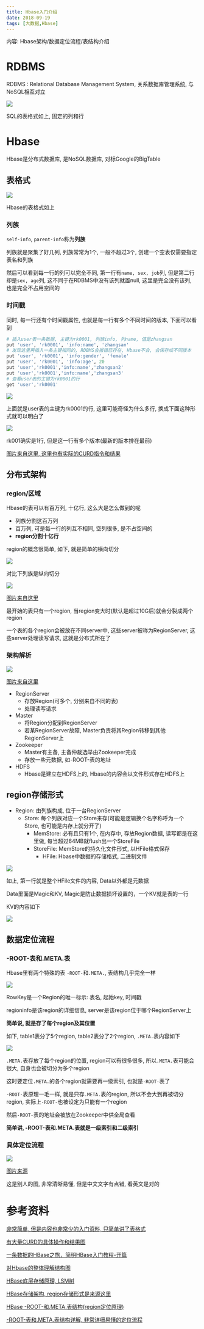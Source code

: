 ```yaml
---
title: Hbase入门介绍
date: 2018-09-19
tags: [大数据,Hbase]
---
```


内容: Hbase架构/数据定位流程/表结构介绍

<!-- more -->

# RDBMS

RDBMS
:   Relational Database Management System, 关系数据库管理系统, 与NoSQL相互对立

![](http://media.huangkaibo.cn/18-9-19/87933604.jpg)

SQL的表格式如上, 固定的列和行

# Hbase

Hbase是分布式数据库, 是NoSQL数据库, 对标Google的BigTable

## 表格式

![](http://media.huangkaibo.cn/18-9-19/56365610.jpg)

Hbase的表格式如上

### 列族

`self-info`, `parent-info`称为**列族**

列族就是聚集了好几列, 列族常常为1个, 一般不超过3个, 创建一个空表仅需要指定表名和列族

然后可以看到每一行的列可以完全不同, 第一行有`name, sex, job`列, 但是第二行却是`sex, age`列, 这不同于在RDBMS中没有该列就置null, 这里是完全没有该列, 也是完全不占用空间的

### 时间戳

同时, 每一行还有个时间戳属性, 也就是每一行有多个不同时间的版本, 下面可以看到

```python
# 插入user表一条数据, 主键为rk0001, 列族info, 列name, 值是zhangsan
put 'user', 'rk0001', 'info:name', 'zhangsan'
# 发现这里再插入一条主键相同的, RDBMS会报错已存在, Hbase不会, 会保存成不同版本
put 'user', 'rk0001', 'info:gender', 'female'
put 'user', 'rk0001', 'info:age', 20
put 'user','rk0001','info:name','zhangsan2'
put 'user','rk0001','info:name','zhangsan3'
# 查看user表的主键为rk0001的行
get 'user','rk0001'
```

![](http://media.huangkaibo.cn/18-9-19/30729135.jpg)

上面就是user表的主键为rk0001的行, 这里可能奇怪为什么多行, 换成下面这种形式就可以明白了

![](http://media.huangkaibo.cn/18-9-19/12591144.jpg)

rk001确实是1行, 但是这一行有多个版本(最新的版本排在最前)

[图片来自这里, 这里也有实际的CURD指令和结果](https://blog.csdn.net/qq_24908345/article/details/53230169)

## 分布式架构

### region/区域

Hbase的表可以有百万列, 十亿行, 这么大是怎么做到的呢

* 列族分割这百万列
* 百万列, 可是每一行的列互不相同, 空列很多, 是不占空间的
* **region分割十亿行**

region的概念很简单, 如下, 就是简单的横向切分

![](http://media.huangkaibo.cn/18-9-19/69595867.jpg)

对比下列族是纵向切分

![](http://media.huangkaibo.cn/18-9-19/26232310.jpg)

[图片来自这里](https://blog.csdn.net/nosqlnotes/article/details/79647096)

最开始的表只有一个region, 当region变大时(默认是超过10G后)就会分裂成两个region

一个表的各个region会被放在不同server中, 这些server被称为RegionServer, 这些server处理读写请求, 这就是分布式所在了

### 架构解析

![](http://media.huangkaibo.cn/18-9-19/86518201.jpg)

[图片来自这里](https://blog.csdn.net/u010004082/article/details/79351660)

* RegionServer
    * 存放Region(可多个, 分别来自不同的表)
    * 处理读写请求
* Master
    * 将Region分配到RegionServer
    * 若某RegionServer故障, Master负责将其Region转移到其他RegionServer上
* Zookeeper
    * Master有主备, 主备仲裁选举由Zookeeper完成
    * 存放一些元数据, 如-ROOT-表的地址
* HDFS
    * Hbase是建立在HDFS上的, Hbase的内容会以文件形式存在HDFS上

## region存储形式

* Region: 由列族构成, 位于一台RegionServer
    * Store: 每个列族对应一个Store来存(可能是逻辑换个名字称呼为一个Store, 也可能是内存上就分开了)
        * MemStore: 必有且只有1个, 在内存中, 存放Region数据, 读写都是在这里做, 每当超过64MB就flush出一个StoreFile
        * StoreFile: MemStore的持久化文件形式, 以HFile格式保存
            * HFile: Hbase中数据的存储格式, 二进制文件

![](http://media.huangkaibo.cn/18-9-19/13521125.jpg)

如上, 第一行就是整个HFile文件的内容, Data以外都是元数据

Data里面是Magic和KV, Magic是防止数据损坏设置的，一个KV就是表的一行

KV的内容如下

![](http://media.huangkaibo.cn/18-9-19/59218523.jpg)

## 数据定位流程

### -ROOT-表和.META.表

Hbase里有两个特殊的表 `-ROOT-`和`.META.`, 表结构几乎完全一样

![](http://media.huangkaibo.cn/18-9-19/3967059.jpg)

RowKey是一个Region的唯一标示: 表名, 起始key, 时间戳

regioninfo是该region的详细信息, server是该region位于哪个RegionServer上

**简单说, 就是存了每个region及其位置**

如下, table1表分了5个region, table2表分了2个region, `.META.`表内容如下

![](http://media.huangkaibo.cn/18-9-19/33503041.jpg)

`.META.`表存放了每个region的位置, region可以有很多很多, 所以`.META.`表可能会很大, 自身也会被切分为多个region

这时要定位`.META.`的各个region就需要再一级索引, 也就是`-ROOT-`表了

`-ROOT-`表原理一毛一样, 就是只存`.META.`表的region, 所以不会大到再被切分region, 实际上`-ROOT-`也被设定为只能有一个region

然后`-ROOT-`表的地址会被放在Zookeeper中供全局查看

**简单讲, -ROOT-表和.META.表就是一级索引和二级索引**

### 具体定位流程

![](http://media.huangkaibo.cn/18-9-19/13813865.jpg)

[图片来源](https://www.cnblogs.com/songlee/p/5738024.html)

这是别人的图, 非常清晰易懂, 但是中文文字有点错, 看英文是对的

# 参考资料

[非常简单, 但是内容也非常少的入门资料, 只简单讲了表格式](https://www.cnblogs.com/qingyunzong/p/8665698.html)

[有大量CURD的具体操作和结果图](https://blog.csdn.net/qq_24908345/article/details/53230169)

[一条数据的HBase之旅，简明HBase入门教程-开篇](https://blog.csdn.net/nosqlnotes/article/details/79647096)

[对Hbase的整体理解结构图](https://blog.csdn.net/u011955252/article/details/50527264)

[HBase底层存储原理, LSM树](https://www.cnblogs.com/bonelee/p/6279248.html)

[HBase存储架构, region存储形式是来源这里](https://blog.csdn.net/u010039929/article/details/74217793)

[HBase -ROOT-和.META.表结构(region定位原理)](https://blog.csdn.net/chlaws/article/details/16918913)

[-ROOT-表和.META.表结构详解, 非常详细易懂的定位流程](https://www.cnblogs.com/songlee/p/5738024.html)